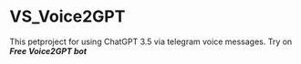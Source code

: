 # VS_Voice2GPT
This petproject for using ChatGPT 3.5 via telegram voice messages.
Try on ***Free Voice2GPT bot***
